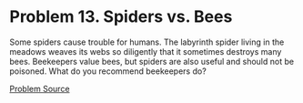 # Problem 13. Spiders vs. Bees 

Some spiders cause trouble for humans. The labyrinth spider living in the meadows weaves its webs so diligently that it sometimes destroys many bees. Beekeepers value bees, but spiders are also useful and should not be poisoned. What do you recommend beekeepers do?

[Problem Source](https://www.trizland.ru/tasks/1243/)